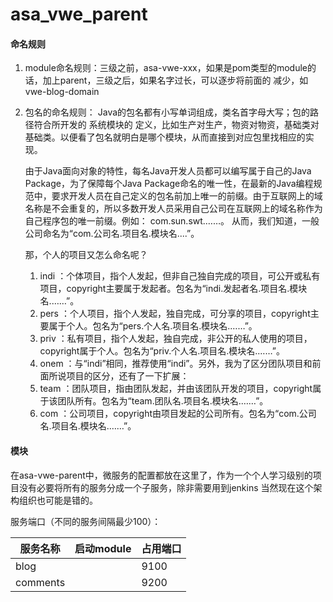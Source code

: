 # asa_vwe_parent

#### 命名规则
1. module命名规则：三级之前，asa-vwe-xxx，如果是pom类型的module的话，加上parent，三级之后，如果名字过长，可以逐步将前面的
减少，如vwe-blog-domain
2. 包名的命名规则：
    Java的包名都有小写单词组成，类名首字母大写；包的路径符合所开发的 系统模块的 定义，比如生产对生产，物资对物资，基础类对基础类。以便看了包名就明白是哪个模块，从而直接到对应包里找相应的实现。
    
    由于Java面向对象的特性，每名Java开发人员都可以编写属于自己的Java Package，为了保障每个Java Package命名的唯一性，在最新的Java编程规范中，要求开发人员在自己定义的包名前加上唯一的前缀。由于互联网上的域名称是不会重复的，所以多数开发人员采用自己公司在互联网上的域名称作为自己程序包的唯一前缀。例如： com.sun.swt.……。
    从而，我们知道，一般公司命名为“com.公司名.项目名.模块名....”。
    
    那，个人的项目又怎么命名呢？
    1. indi ：个体项目，指个人发起，但非自己独自完成的项目，可公开或私有项目，copyright主要属于发起者。包名为“indi.发起者名.项目名.模块名.……”。
    2. pers ：个人项目，指个人发起，独自完成，可分享的项目，copyright主要属于个人。包名为“pers.个人名.项目名.模块名.……”。
    3. priv ：私有项目，指个人发起，独自完成，非公开的私人使用的项目，copyright属于个人。包名为“priv.个人名.项目名.模块名.……”。
    4. onem ：与“indi”相同，推荐使用“indi”。另外，我为了区分团队项目和前面所说项目的区分，还有了一下扩展：
    5. team ：团队项目，指由团队发起，并由该团队开发的项目，copyright属于该团队所有。包名为“team.团队名.项目名.模块名.……”。
    6. com ：公司项目，copyright由项目发起的公司所有。包名为“com.公司名.项目名.模块名.……”。

#### 模块
在asa-vwe-parent中，微服务的配置都放在这里了，作为一个个人学习级别的项目没有必要将所有的服务分成一个子服务，除非需要用到jenkins
当然现在这个架构组织也可能是错的。

服务端口（不同的服务间隔最少100）：

| 服务名称  | 启动module | 占用端口|
|---|---|---|
|  blog | | 9100
|  comments | | 9200
